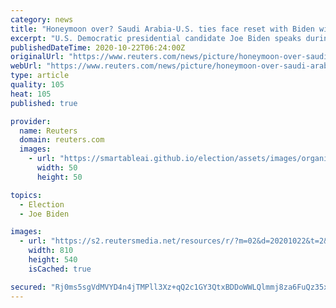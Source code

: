 ```yaml
---
category: news
title: "Honeymoon over? Saudi Arabia-U.S. ties face reset with Biden win"
excerpt: "U.S. Democratic presidential candidate Joe Biden speaks during a voter mobilization event at the Michigan State Fairgrounds in Novi, Michigan, October 16, 2020. REUTERS/Tom Brenner/File Ph"
publishedDateTime: 2020-10-22T06:24:00Z
originalUrl: "https://www.reuters.com/news/picture/honeymoon-over-saudi-arabia-us-ties-face-idUSKBN2770LM"
webUrl: "https://www.reuters.com/news/picture/honeymoon-over-saudi-arabia-us-ties-face-idUSKBN2770LM"
type: article
quality: 105
heat: 105
published: true

provider:
  name: Reuters
  domain: reuters.com
  images:
    - url: "https://smartableai.github.io/election/assets/images/organizations/reuters.com-50x50.jpg"
      width: 50
      height: 50

topics:
  - Election
  - Joe Biden

images:
  - url: "https://s2.reutersmedia.net/resources/r/?m=02&d=20201022&t=2&i=1538412905&w=&fh=545&fw=810&ll=&pl=&sq=&r=LYNXMPEG9L0D4"
    width: 810
    height: 540
    isCached: true

secured: "Rj0ms5sgVdMVYD4n4jTMPll3Xz+qQ2c1GY3QtxBDDoWWLQlmmj8za6FuQz35xDhJ0ON8ksR6idzNtj1bKwkRonWmvYweCMy0RwFrWnvFMMMvWaXIMjYbYR6Lt56ST7w6e6pba28MaF6x+46Lids1+b7k4vtuIu85PPTgvJjFcUge7NymcddKhY6XZlXHZZFEmNKWBqYpTzUBIPkKXMmjez5EFV7SXGnoiWVRS/K4eTI6b/PG6lPXtD+Z4vCj0h9/BCwWx9TGdGdHswTI5w4sdsZsR/628Iz1A0DDEPgn2pnzmrnrDvG2g53P53Ou3lcyL48VXClUDIfDNrnyuvWNsR6K7FRwi7SOHNMQpDAMcbw=;4I5nq10HJArvW9uqjVALsw=="
---
```



